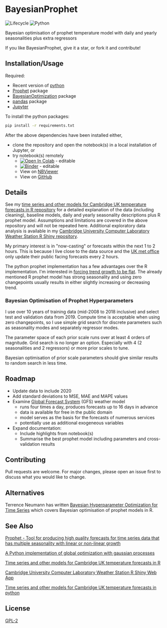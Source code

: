 # BayesianProphet

![Lifecycle
](https://img.shields.io/badge/lifecycle-experimental-orange.svg?style=flat)
![Python
](https://img.shields.io/badge/Python-blue.svg?style=flat)

Bayesian optimisation of prophet temperature model with daily and yearly seasonalities plus extra regressors

If you like BayesianProphet, give it a star, or fork it and contribute!


## Installation/Usage

Required:
 * Recent version of [python](https://www.python.org/)
 * [Prophet](https://github.com/facebook/prophet) package
 * [BayesianOptimization](https://github.com/fmfn/BayesianOptimization) package
 * [pandas](https://pandas.pydata.org/) package
 * [Jupyter](https://jupyter.org/)

To install the python packages:
```sh
pip install -r requirements.txt
```

After the above dependencies have been installed either,
 * clone the repository and open the notebook(s) in a local installation of Jupyter, or
 * try notebook(s) remotely
   * [![Open In Colab](https://colab.research.google.com/assets/colab-badge.svg)](https://colab.research.google.com/github/makeyourownmaker/BayesianProphet/blob/main/notebooks/BayesOptProphetHyperparameters.ipynb) - editable
   * [![Binder](https://binder.pangeo.io/badge_logo.svg)](https://mybinder.org/v2/gh/makeyourownmaker/BayesianProphet/main?filepath=notebooks%2FBayesOptProphetHyperparameters.ipynb) - editable
   * View on [NBViewer](https://nbviewer.jupyter.org/github/makeyourownmaker/BayesianProphet/blob/main/notebooks/BayesOptProphetHyperparameters.ipynb)
   * View on [GitHub](https://github.com/makeyourownmaker/BayesianProphet/blob/main/notebooks/BayesOptProphetHyperparameters.ipynb)


## Details

See my
[time series and other models for Cambridge UK temperature forecasts in R repository](https://github.com/makeyourownmaker/CambridgeTemperatureModel)
for a detailed explanation of the data (including cleaning), baseline models, 
daily and yearly seasonality descriptions plus R prophet model.  Assumptions
and limitations are covered in the above repository and will not be repeated
here.  Additional exploratory data analysis is available in my
[Cambridge University Computer Laboratory Weather Station R Shiny repository](https://github.com/makeyourownmaker/ComLabWeatherShiny).

My primary interest is in "now-casting" or forecasts within the 
next 1 to 2 hours.  This is because I live close to the data source and 
the [UK met office](https://www.metoffice.gov.uk/) only update their public 
facing forecasts every 2 hours.

The python prophet implementation has a few advantages over the R 
implementation.  I'm interested in
[forcing trend growth to be flat](https://facebook.github.io/prophet/docs/additional_topics.html#flat-trend-and-custom-trends).
The already mentioned R prophet model has strong seasonality and
using zero changepoints usually results in either slightly 
increasing or decreasing trend.


### Bayesian Optimisation of Prophet Hyperparameters

I use over 10 years of training data (mid-2008 to 2018 inclusive)
and select test and validation data from 2019.  Compute time is
acceptable when using zero changepoints, so I use simple grid search 
for discrete parameters such as seasonality modes and separately 
regressor modes.

The parameter space of each prior scale runs over at least 4 orders
of magnitude.  Grid search is no longer an option.  Especially with
4 (2 seasonalities and 2 regressors) or more prior scales to tune.

Bayesian optimisation of prior scale parameters should give similar 
results to random search in less time.


## Roadmap

 * Update data to include 2020
 * Add standard deviations to MSE, MAE and MAPE values
 * Examine [Global Forecast System](https://www.ncdc.noaa.gov/data-access/model-data/model-datasets/global-forcast-system-gfs) (GFS) weather model
   * runs four times a day, produces forecasts up to 16 days in advance
   * data is available for free in the public domain
   * model serves as the basis for the forecasts of numerous services
   * potentially use as additional exogeneous variables
 * Expand documentation:
   * Include highlights from notebook(s)
   * Summarise the best prophet model including parameters and cross-validation results


## Contributing

Pull requests are welcome.  For major changes, please open an issue first to 
discuss what you would like to change.


## Alternatives

Terrence Neumann has written
[Bayesian Hyperparameter Optimization for Time Series](https://rpubs.com/tdneumann/351073)
which covers Bayesian optimisation of prophet models in R.


## See Also

[Prophet - Tool for producing high quality forecasts for time series data that has multiple seasonality with linear or non-linear growth](https://github.com/facebook/prophet)

[A Python implementation of global optimization with gaussian processes](https://github.com/fmfn/BayesianOptimization)

[Time series and other models for Cambridge UK temperature forecasts in R](https://github.com/makeyourownmaker/CambridgeTemperatureModel)

[Cambridge University Computer Laboratory Weather Station R Shiny Web App](https://github.com/makeyourownmaker/ComLabWeatherShiny)

[Time series and other models for Cambridge UK temperature forecasts in python](https://github.com/makeyourownmaker/CambridgeTemperatureNotebooks)


## License

[GPL-2](https://www.gnu.org/licenses/old-licenses/gpl-2.0.en.html)
